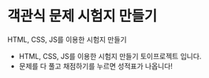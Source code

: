 # 객관식 문제 시험지 만들기
HTML, CSS, JS를 이용한 시험지 만들기

- HTML, CSS, JS를 이용한 시험지 만들기 토이프로젝트 입니다.
- 문제를 다 풀고 채점하기를 누르면 성적표가 나옵니다!
